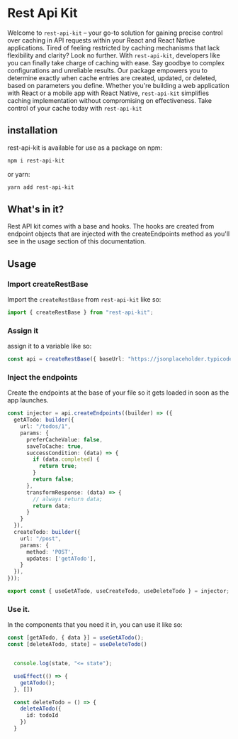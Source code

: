 # Rest Api Kit
Welcome to `rest-api-kit` – your go-to solution for gaining precise control over caching in API requests within your React and React Native applications. Tired of feeling restricted by caching mechanisms that lack flexibility and clarity? Look no further. With `rest-api-kit`, developers like you can finally take charge of caching with ease. Say goodbye to complex configurations and unreliable results. Our package empowers you to determine exactly when cache entries are created, updated, or deleted, based on parameters you define. Whether you're building a web application with React or a mobile app with React Native, `rest-api-kit` simplifies caching implementation without compromising on effectiveness. Take control of your cache today with `rest-api-kit`

## installation
rest-api-kit is available for use as a package on npm:
```sh
npm i rest-api-kit
```
or yarn:
```sh
yarn add rest-api-kit
```
  
## What's in it?

Rest API kit comes with a base and hooks. The hooks are created from endpoint objects that are injected with the createEndpoints method as you'll see in the usage section of this documentation.

## Usage
### Import createRestBase
Import the `createRestBase` from `rest-api-kit` like so:
```ts
import { createRestBase } from "rest-api-kit";
```

### Assign it
assign it to a variable like so:
```ts
const api = createRestBase({ baseUrl: "https://jsonplaceholder.typicode.com" });
```

### Inject the endpoints
Create the endpoints at the base of your file so it gets loaded in soon as the app launches.
```ts
const injector = api.createEndpoints((builder) => ({
  getATodo: builder({
    url: "/todos/1",
    params: {
      preferCacheValue: false,
      saveToCache: true,
      successCondition: (data) => {
        if (data.completed) {
          return true;
        }
        return false;
      },
      transformResponse: (data) => {
        // always return data;
        return data;
      }
    }
  }),
  createTodo: builder({
    url: "/post",
    params: {
      method: 'POST',
      updates: ['getATodo'],
    }
  }),
}));

export const { useGetATodo, useCreateTodo, useDeleteTodo } = injector;
```
### Use it.
In the components that you need it in, you can use it like so:
```ts
const [getATodo, { data }] = useGetATodo();
const [deleteATodo, state] = useDeleteTodo()


  console.log(state, "<= state");

  useEffect(() => {
    getATodo();
  }, [])

  const deleteTodo = () => {
    deleteATodo({
      id: todoId
    })
  }
```